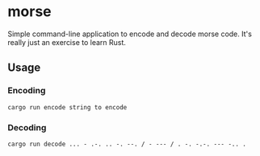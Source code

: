 # morse

Simple command-line application to encode and decode morse code. It's really just an exercise to learn Rust.

## Usage

### Encoding

```
cargo run encode string to encode
```

### Decoding

```
cargo run decode ... - .-. .. -. --. / - --- / . -. -.-. --- -.. .
```